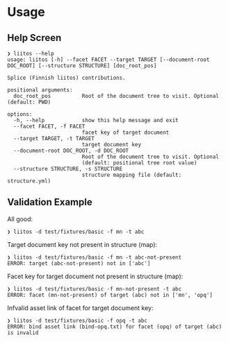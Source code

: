 # Usage

## Help Screen

```console
❯ liitos --help
usage: liitos [-h] --facet FACET --target TARGET [--document-root DOC_ROOT] [--structure STRUCTURE] [doc_root_pos]

Splice (Finnish liitos) contributions.

positional arguments:
  doc_root_pos          Root of the document tree to visit. Optional (default: PWD)

options:
  -h, --help            show this help message and exit
  --facet FACET, -f FACET
                        facet key of target document
  --target TARGET, -t TARGET
                        target document key
  --document-root DOC_ROOT, -d DOC_ROOT
                        Root of the document tree to visit. Optional
                        (default: positional tree root value)
  --structure STRUCTURE, -s STRUCTURE
                        structure mapping file (default: structure.yml)
```

## Validation Example

All good:

```console
❯ liitos -d test/fixtures/basic -f mn -t abc
```

Target document key not present in structure (map):

```console
❯ liitos -d test/fixtures/basic -f mn -t abc-not-present
ERROR: target (abc-not-present) not in ['abc']
```

Facet key for target document not present in structure (map):

```console
❯ liitos -d test/fixtures/basic -f mn-not-present -t abc
ERROR: facet (mn-not-present) of target (abc) not in ['mn', 'opq']
```

Infvalid asset link of facet for target document key:

```console
❯ liitos -d test/fixtures/basic -f opq -t abc
ERROR: bind asset link (bind-opq.txt) for facet (opq) of target (abc) is invalid
```

